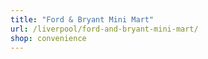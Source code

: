 ```yaml
---
title: "Ford & Bryant Mini Mart"
url: /liverpool/ford-and-bryant-mini-mart/
shop: convenience
---
```

